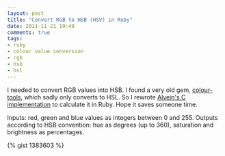 ```yaml
---
layout: post
title: "Convert RGB to HSB (HSV) in Ruby"
date: 2011-11-21 19:40
comments: true
tags: 
- ruby
- colour value conversion
- rgb
- hsb
- hsl
---
```


I needed to convert RGB values into HSB. I found a very old gem, [colour-tools][1], which sadly only converts to HSL. So I rewrote [Alvein's C implementation][2] to calculate it in Ruby. Hope it saves someone time.

Inputs: red, green and blue values as integers between 0 and 255. Outputs according to HSB convention: hue as degrees (up to 360), saturation and brightness as percentages.

{% gist 1383603 %}

[1]: http://rubygems.org/gems/color-tools
[2]: http://forums.devshed.com/c-programming-42/rgb-to-hsv-conversion-rountine-162526.html